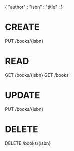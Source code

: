 {
"author" : 
"isbn" : 
"title" : 
}


# CREATE
PUT /books/{isbn}

# READ
GET /books/{isbn}
GET /books

# UPDATE
PUT /books/{isbn}

# DELETE
DELETE /books/{isbn}